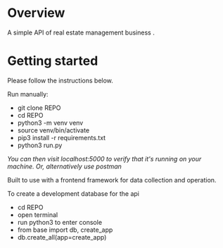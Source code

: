 # Overview

A simple API of real estate management business .

# Getting started

Please follow the instructions below.

Run manually:

* git clone REPO
* cd REPO
* python3 -m venv venv
* source venv/bin/activate
* pip3 install -r requirements.txt
* python3 run.py 

*You can then visit localhost:5000 to verify that it's running on your machine. Or, alternatively use postman*

Built to use with a frontend framework for data collection and operation.

To create a development database for the api

* cd REPO
* open terminal
* run python3 to enter console
* from base import db, create_app
* db.create_all(app=create_app)
